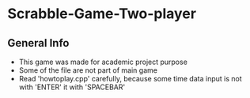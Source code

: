 # Scrabble-Game-Two-player
## General Info
* This game was made for academic project purpose
* Some of the file are not part of main game
* Read 'howtoplay.cpp' carefully, because some time data input is not with 'ENTER' it with 'SPACEBAR'
